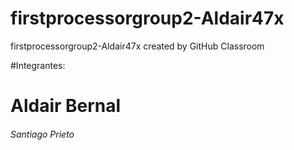 # firstprocessorgroup2-Aldair47x
firstprocessorgroup2-Aldair47x created by GitHub Classroom

#Integrantes:
<h1>Aldair Bernal </h1>
<h6>Santiago Prieto</h6>
